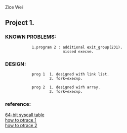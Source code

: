 Zice Wei

## Project 1.
### KNOWN PROBLEMS:
                1.program 2 : additional exit_group(231).
                              missed execve.
### DESIGN:
                prog 1  1. designed with link list.
                        2. fork+execvp.

                prog 2  1. designed wirh array.
                        2. fork+execvp.
### reference:
[64-bit syscall table](http://blog.rchapman.org/posts/Linux_System_Call_Table_for_x86_64/)</br>
[how to ptrace 1](https://stackoverflow.com/questions/11081859/how-to-trace-a-process-for-system-calls)</br>
[how to ptrace 2](https://blog.nelhage.com/2010/08/write-yourself-an-strace-in-70-lines-of-code/)

